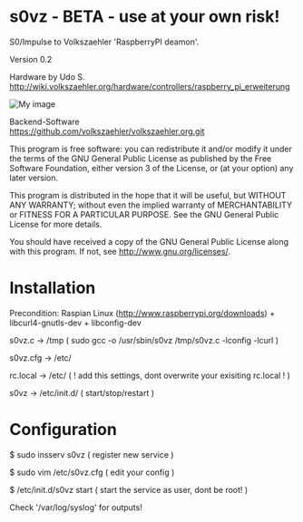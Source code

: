 s0vz - BETA - use at your own risk!
=========================================

S0/Impulse to Volkszaehler 'RaspberryPI deamon'.  
  
Version 0.2

Hardware by Udo S.  
http://wiki.volkszaehler.org/hardware/controllers/raspberry_pi_erweiterung

![My image](http://wiki.volkszaehler.org/_media/hardware/controllers/raspi_6xs0_3x1-wire_1xir_bestueckt.png?w=300)

Backend-Software  
https://github.com/volkszaehler/volkszaehler.org.git  

This program is free software: you can redistribute it and/or modify
it under the terms of the GNU General Public License as published by
the Free Software Foundation, either version 3 of the License, or
(at your option) any later version.

This program is distributed in the hope that it will be useful,
but WITHOUT ANY WARRANTY; without even the implied warranty of
MERCHANTABILITY or FITNESS FOR A PARTICULAR PURPOSE.  See the
GNU General Public License for more details.

You should have received a copy of the GNU General Public License
along with this program.  If not, see <http://www.gnu.org/licenses/>.

Installation
============

Precondition: Raspian Linux (http://www.raspberrypi.org/downloads) + libcurl4-gnutls-dev + libconfig-dev

s0vz.c 	 	-> /tmp ( sudo gcc -o /usr/sbin/s0vz /tmp/s0vz.c -lconfig -lcurl )

s0vz.cfg	 	-> /etc/  

rc.local  	-> /etc/  ( ! add this settings, dont overwrite your exisiting rc.local ! )

s0vz 	 	-> /etc/init.d/ ( start/stop/restart )

Configuration
=============

$ sudo insserv s0vz ( register new service )

$ sudo vim /etc/s0vz.cfg ( edit your config )

$ /etc/init.d/s0vz start ( start the service as user, dont be root! )

Check '/var/log/syslog' for outputs!  


